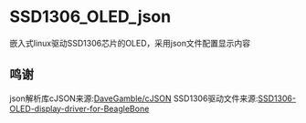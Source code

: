 # SSD1306_OLED_json
嵌入式linux驱动SSD1306芯片的OLED，采用json文件配置显示内容
## 鸣谢
json解析库cJSON来源:[DaveGamble/cJSON](https://github.com/DaveGamble/cJSON)
SSD1306驱动文件来源:[SSD1306-OLED-display-driver-for-BeagleBone](https://github.com/deeplyembeddedWP/SSD1306-OLED-display-driver-for-BeagleBone)

